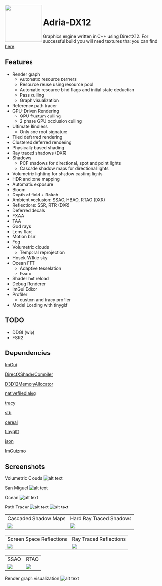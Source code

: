 <img align="left" src="Adria/Resources/Icons/adria_logo.jpg" width="120px"/>

# Adria-DX12

Graphics engine written in C++ using DirectX12. For successful build you will need textures that you can find [here](https://github.com/mateeeeeee/Adria-DX11/releases/tag/1.0).
 
## Features
* Render graph
	- Automatic resource barriers
	- Resource reuse using resource pool
	- Automatic resource bind flags and initial state deduction
	- Pass culling
    - Graph visualization
* Reference path tracer 
* GPU-Driven Rendering
    - GPU frustum culling
    - 2 phase GPU occlusion culling
* Ultimate Bindless 
    - Only one root signature 
* Tiled deferred rendering 
* Clustered deferred rendering
* Physically based shading
* Ray traced shadows (DXR)
* Shadows
    - PCF shadows for directional, spot and point lights
    - Cascade shadow maps for directional lights
* Volumetric lighting for shadow casting lights
* HDR and tone mapping
* Automatic exposure
* Bloom
* Depth of field + Bokeh
* Ambient occlusion: SSAO, HBAO, RTAO (DXR)
* Reflections: SSR, RTR (DXR)
* Deferred decals
* FXAA
* TAA
* God rays
* Lens flare
* Motion blur
* Fog
* Volumetric clouds
    - Temporal reprojection
* Hosek-Wilkie sky
* Ocean FFT
    - Adaptive tesselation
    - Foam
* Shader hot reload
* Debug Renderer
* ImGui Editor
* Profiler
    - custom and tracy profiler
* Model Loading with tinygltf

## TODO
* DDGI (wip)
* FSR2

## Dependencies
[ImGui](https://github.com/ocornut/imgui)

[DirectXShaderCompiler](https://github.com/microsoft/DirectXShaderCompiler)

[D3D12MemoryAllocator](https://github.com/GPUOpen-LibrariesAndSDKs/D3D12MemoryAllocator)

[nativefiledialog](https://github.com/mlabbe/nativefiledialog)

[tracy](https://github.com/wolfpld/tracy)

[stb](https://github.com/nothings/stb)

[cereal](https://github.com/USCiLab/cereal)

[tinygltf](https://github.com/syoyo/tinygltf)

[json](https://github.com/nlohmann/json)

[ImGuizmo](https://github.com/CedricGuillemet/ImGuizmo)

## Screenshots

Volumetric Clouds
![alt text](Screenshots/clouds.png "Volumetric clouds") 

San Miguel
![alt text](Screenshots/sanmiguel.png "San Miguel") 

Ocean
![alt text](Screenshots/ocean.png "Ocean") 

Path Tracer
![alt text](Screenshots/pathtracing1.png "Path tracing") 
![alt text](Screenshots/pathtracing2.png "Path tracing") 

<table>
  <tr>
    <td>Cascaded Shadow Maps</td>
     <td>Hard Ray Traced Shadows</td>
     </tr>
  <tr>
    <td><img src="Screenshots/cascades.png"></td>
    <td><img src="Screenshots/raytraced.png"></td>
  </tr>
</table>

<table>
  <tr>
    <td>Screen Space Reflections</td>
     <td>Ray Traced Reflections</td>
     </tr>
  <tr>
    <td><img src="Screenshots/ssr.png"></td>
    <td><img src="Screenshots/rtr.png"></td>
  </tr>
</table>

<table>
  <tr>
    <td>SSAO</td>
     <td>RTAO</td>
     </tr>
  <tr>
    <td><img src="Screenshots/ssao.png"></td>
    <td><img src="Screenshots/rtao.png"></td>
  </tr>
</table>

Render graph visualization
![alt text](Adria/rendergraph.svg "Render graph visualization") 
